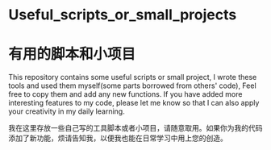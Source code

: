 # Useful_scripts_or_small_projects
# 有用的脚本和小项目
This repository contains some useful scripts or small project, I wrote these tools and used them myself(some parts borrowed from others' code), Feel free to copy them and add any new functions. If you have added more interesting features to my code, please let me know so that I can also apply your creativity in my daily learning.

我在这里存放一些自己写的工具脚本或者小项目，请随意取用。如果你为我的代码添加了新功能，烦请告知我，以便我也能在日常学习中用上您的创造。
